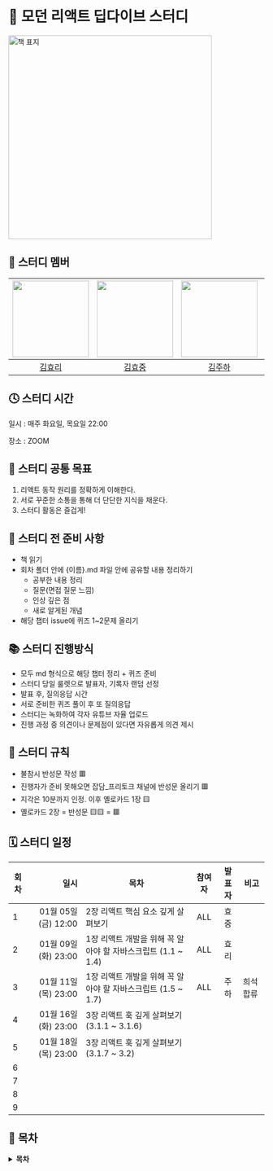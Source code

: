 # 🧡 모던 리액트 딥다이브 스터디

<img src="https://github.com/prgrms-web-devcourse/FEDC4-Modern-React-Study/assets/97094709/d6aff39b-08e6-41f7-b0ec-d2390dc4c707" width="400px" alt="책 표지" />


## 👶 스터디 멤버

|  <img src="https://github.com/hyoribogo.png" width="150">   | <img src="https://github.com/khj0426.png" width="150"> | <img src="https://github.com/hayamaster.png" width="150"> | <img src="https://github.com/HeeSeok-kim.png" width="150"> |
|:------------------------------------------------:|:--------------------------------------------:|:---------------------------------------------:|:---------------------------------------------:|
|    [김효리](https://github.com/hyoribogo)      |   [김효중](https://github.com/khj0426)    |     [김주하](https://github.com/hayamaster)  |     [김희석](https://github.com/HeeSeok-kim)  |




## 🕓 스터디 시간

일시 : 매주 화요일, 목요일 22:00

장소 : ZOOM

## 🚩 스터디 공통 목표

1. 리액트 동작 원리를 정확하게 이해한다.
2. 서로 꾸준한 소통을 통해 더 단단한 지식을 채운다.
3. 스터디 활동은 즐겁게!

## 🛒 스터디 전 준비 사항

- 책 읽기
- 회차 폴더 안에 {이름}.md 파일 안에 공유할 내용 정리하기
  - 공부한 내용 정리
  - 질문(면접 질문 느낌)
  - 인상 깊은 점
  - 새로 알게된 개념
- 해당 챕터 issue에 퀴즈 1~2문제 올리기

## 📚 스터디 진행방식

- 모두 md 형식으로 해당 챕터 정리 + 퀴즈 준비
- 스터디 당일 룰렛으로 발표자, 기록자 랜덤 선정
- 발표 후, 질의응답 시간
- 서로 준비한 퀴즈 풀이 후 또 질의응답
- 스터디는 녹화하여 각자 유튜브 자율 업로드
- 진행 과정 중 의견이나 문제점이 있다면 자유롭게 의견 제시

## 🧾 스터디 규칙

- 불참시 반성문 작성 🟥
- 진행자가 준비 못해오면 잡담_프리토크 채널에 반성문 올리기 🟥
- 지각은 10분까지 인정. 이후 옐로카드 1장 🟨
- 옐로카드 2장 = 반성문 🟨🟨 = 🟥

## 🗓 스터디 일정

| 회차 | 일시                | 목차                | 참여자               | 발표자           | 비고                       |
| ---- |------------------:|-------------------|:-----------------:|:-------------:|--------------------------|
| 1    | 01월 05일 (금) 12:00  | 2장 리액트 핵심 요소 깊게 살펴보기 | ALL | 효중 |  |
| 2    | 01월 09일 (화) 23:00  | 1장 리액트 개발을 위해 꼭 알아야 할 자바스크립트 (1.1 ~ 1.4) | ALL | 효리 |  |
| 3    | 01월 11일 (목) 23:00  | 1장 리액트 개발을 위해 꼭 알아야 할 자바스크립트 (1.5 ~ 1.7) | ALL | 주하 | 희석 합류 |
| 4    | 01월 16일 (화) 23:00  | 3장 리액트 훅 깊게 살펴보기 (3.1.1 ~ 3.1.6) |  |  |  |
| 5    | 01월 18일 (목) 23:00  | 3장 리액트 훅 깊게 살펴보기 (3.1.7 ~ 3.2) |  |  |  |
| 6   |  |  |  |  |  |
| 7   |  |  |  |  |  |
| 8   |  |  |  |  |  |
| 9   |  |  |  |  |  |

## 📍 목차

<details>
<summary> <b> 목차 </b>  </summary>
<div markdown="1">
▣ 들어가며<br />__왜 리액트인가?<br />__리액트의 역사<br />__2010년대 프런트엔드 개발 환경을 향한 페이스북의 도전<br />__BoltJS의 등장과 한계<br />__페이스북 팀의 대안으로 떠오른 리액트<br />__리액트에 대한 회의적인 의견과 비판<br />__드디어 빛을 보는 리액트<br />__리액트의 현재와 미래<br /><br />▣ 01장: 리액트 개발을 위해 꼭 알아야 할 자바스크립트<br />1.1 자바스크립트의 동등 비교<br />__1.1.1 자바스크립트의 데이터 타입<br />__1.1.2 값을 저장하는 방식의 차이<br />__1.1.3 자바스크립트의 또 다른 비교 공식, Object.is<br />__1.1.4 리액트에서의 동등 비교<br />__1.1.5 정리<br />1.2 함수<br />__1.2.1 함수란 무엇인가?<br />__1.2.2 함수를 정의하는 4가지 방법<br />__1.2.3 다양한 함수 살펴보기<br />__1.2.4 함수를 만들 때 주의해야 할 사항<br />__1.2.5 정리<br />1.3 클래스<br />__1.3.1 클래스란 무엇인가?<br />__1.3.2 클래스와 함수의 관계<br />__1.3.3 정리<br />1.4 클로저<br />__1.4.1 클로저의 정의<br />__1.4.2 변수의 유효 범위, 스코프<br />__1.4.3 클로저의 활용<br />__1.4.4 주의할 점<br />__1.4.5 정리<br />1.5 이벤트 루프와 비동기 통신의 이해<br />__1.5.1 싱글 스레드 자바스크립트<br />__1.5.2 이벤트 루프란?<br />__1.5.3 태스크 큐와 마이크로 태스크 큐<br />__1.5.4 정리<br />1.6 리액트에서 자주 사용하는 자바스크립트 문법<br />__1.6.1 구조 분해 할당<br />__1.6.2 전개 구문<br />__1.6.3 객체 초기자<br />__1.6.4 Array 프로토타입의 메서드: map, filter, reduce, forEach<br />__1.6.5 삼항 조건 연산자<br />__1.6.6 정리<br />1.7 선택이 아닌 필수, 타입스크립트<br />__1.7.1 타입스크립트란?<br />__1.7.2 리액트 코드를 효과적으로 작성하기 위한 타입스크립트 활용법<br />__1.7.3 타입스크립트 전환 가이드<br />__1.7.4 정리<br /><br />▣ 02장: 리액트 핵심 요소 깊게 살펴보기<br />2.1 JSX란?<br />__2.1.1 JSX의 정의<br />__2.1.2 JSX 예제<br />__2.1.3 JSX는 어떻게 자바스크립트에서 변환될까?<br />__2.1.4 정리<br />2.2 가상 DOM과 리액트 파이버<br />__2.2.1 DOM과 브라우저 렌더링 과정<br />__2.2.2 가상 DOM의 탄생 배경<br />__2.2.3 가상 DOM을 위한 아키텍처, 리액트 파이버<br />__2.2.4 파이버와 가상 DOM<br />__2.2.5 정리<br />2.3 클래스형 컴포넌트와 함수형 컴포넌트<br />__2.3.1 클래스형 컴포넌트<br />__2.3.2 함수형 컴포넌트<br />__2.3.3 함수형 컴포넌트 vs. 클래스형 컴포넌트<br />__2.3.4 정리<br />2.4 렌더링은 어떻게 일어나는가?<br />__2.4.1 리액트의 렌더링이란?<br />__2.4.2 리액트의 렌더링이 일어나는 이유<br />__2.4.3 리액트의 렌더링 프로세스<br />__2.4.4 렌더와 커밋<br />__2.4.5 일반적인 렌더링 시나리오 살펴보기<br />__2.4.6 정리<br />2.5 컴포넌트와 함수의 무거운 연산을 기억해 두는 메모이제이션<br />__2.5.1 주장 1: 섣부른 최적화는 독이다, 꼭 필요한 곳에만 메모이제이션을 추가하자<br />__2.5.2 주장 2: 렌더링 과정의 비용은 비싸다, 모조리 메모이제이션해 버리자<br />__2.5.3 결론 및 정리<br /><br />▣ 03장: 리액트 훅 깊게 살펴보기<br />3.1 리액트의 모든 훅 파헤치기<br />__3.1.1 useState<br />__3.1.2 useEffect<br />__3.1.3 useMemo<br />__3.1.4 useCallback<br />__3.1.5 useRef<br />__3.1.6 useContext<br />__3.1.7 useReducer<br />__3.1.8 useImperativeHandle<br />__3.1.9 useLayoutEffect<br />__3.1.10 useDebugValue<br />__3.1.11 훅의 규칙<br />__3.1.12 정리<br />3.2 사용자 정의 훅과 고차 컴포넌트 중 무엇을 써야 할까?<br />__3.2.1 사용자 정의 훅<br />__3.2.2 고차 컴포넌트<br />__3.2.3 사용자 정의 훅과 고차 컴포넌트 중 무엇을 써야 할까?<br />__3.2.4 정리<br /><br />▣ 04장: 서버 사이드 렌더링<br />4.1 서버 사이드 렌더링이란?<br />__4.1.1 싱글 페이지 애플리케이션의 세상<br />__4.1.2 서버 사이드 렌더링이란?<br />__4.1.3 SPA와 SSR을 모두 알아야 하는 이유<br />__4.1.4 정리<br />4.2 서버 사이드 렌더링을 위한 리액트 API 살펴보기<br />__4.2.1 renderToString<br />__4.2.2 renderToStaticMarkup<br />__4.2.3 renderToNodeStream<br />__4.2.4 renderToStaticNodeStream<br />__4.2.5 hydrate<br />__4.2.6 서버 사이드 렌더링 예제 프로젝트<br />__4.2.7 정리<br />4.3 Next.js 톺아보기<br />__4.3.1 Next.js란?<br />__4.3.2 Next.js 시작하기<br />__4.3.3 Data Fetching<br />__4.3.4 스타일 적용하기<br />__4.3.5 _app.tsx 응용하기<br />__4.3.6 next.config.js 살펴보기<br />__4.3.7 정리<br /><br />▣ 05장: 리액트와 상태 관리 라이브러리<br />5.1 상태 관리는 왜 필요한가?<br />__5.1.1 리액트 상태 관리의 역사<br />__5.1.2 정리<br />5.2 리액트 훅으로 시작하는 상태 관리<br />__5.2.1 가장 기본적인 방법: useState와 useReducer<br />__5.2.2 지역 상태의 한계를 벗어나보자: useState의 상태를 바깥으로 분리하기<br />__5.2.3 useState와 Context를 동시에 사용해 보기<br />__5.2.4 상태 관리 라이브러리 Recoil, Jotai, Zustand 살펴보기<br />__5.2.5 정리<br /><br />▣ 06장: 리액트 개발 도구로 디버깅하기<br />6.1 리액트 개발 도구란?<br />6.2 리액트 개발 도구 설치<br />6.3 리액트 개발 도구 활용하기<br />__6.3.1 컴포넌트<br />__6.3.2 프로파일러<br />6.4 정리<br /><br />▣ 07장: 크롬 개발자 도구를 활용한 애플리케이션 분석<br />7.1 크롬 개발자 도구란?<br />7.2 요소 탭<br />__7.2.1 요소 화면<br />__7.2.2 요소 정보<br />7.3 소스 탭<br />7.4 네트워크 탭<br />7.5 메모리 탭<br />__7.5.1 자바스크립트 인스턴스 VM 선택<br />__7.5.2 힙 스냅샷<br />__7.5.3 타임라인 할당 계측<br />__7.5.4 할당 샘플링<br />7.6 Next.js 환경 디버깅하기<br />__7.6.1 Next.js 프로젝트를 디버그 모드로 실행하기<br />__7.6.2 Next.js 서버에 트래픽 유입시키기<br />__7.6.3 Next.js의 메모리 누수 지점 확인하기<br />7.7 정리<br /><br />▣ 08장: 좋은 리액트 코드 작성을 위한 환경 구축하기<br />8.1 ESLint를 활용한 정적 코드 분석<br />__8.1.1 ESLint 살펴보기<br />__8.1.2 eslint-plugin과 eslint-config<br />__8.1.3 나만의 ESLint 규칙 만들기<br />__8.1.4 주의할 점<br />__8.1.5 정리<br />8.2 리액트 팀이 권장하는 리액트 테스트 라이브러리<br />__8.2.1 React Testing Library란?<br />__8.2.2 자바스크립트 테스트의 기초<br />__8.2.3 리액트 컴포넌트 테스트 코드 작성하기<br />__8.2.4 사용자 정의 훅 테스트하기<br />__8.2.5 테스트를 작성하기에 앞서 고려해야 할 점<br />__8.2.6 그 밖에 해볼 만한 여러 가지 테스트<br />__8.2.7 정리<br /><br />▣ 09장: 모던 리액트 개발 도구로 개발 및 배포 환경 구축하기<br />9.1 Next.js로 리액트 개발 환경 구축하기<br />__9.1.1 create-next-app 없이 하나씩 구축하기<br />__9.1.2 tsconfig.json 작성하기<br />__9.1.3 next.config.js 작성하기<br />__9.1.4 ESLint와 Prettier 설정하기<br />__9.1.5 스타일 설정하기<br />__9.1.6 애플리케이션 코드 작성<br />__9.1.7 정리<br />9.2 깃허브 100% 활용하기<br />__9.2.1 깃허브 액션으로 CI 환경 구축하기<br />__9.2.2 직접 작성하지 않고 유용한 액션과 깃허브 앱 가져다 쓰기<br />__9.2.3 깃허브 Dependabot으로 보안 취약점 해결하기<br />__9.2.4 정리<br />9.3 리액트 애플리케이션 배포하기<br />__9.3.1 Netlify<br />__9.3.2 Vercel<br />__9.3.3 DigitalOcean<br />__9.3.4 정리<br />9.4 리액트 애플리케이션 도커라이즈하기<br />__9.4.1 리액트 앱을 도커라이즈하는 방법<br />__9.4.2 도커로 만든 이미지 배포하기<br />__9.4.3 정리<br /><br />▣ 10장: 리액트 17과 18의 변경 사항 살펴보기<br />10.1 리액트 17 버전 살펴보기<br />__10.1.1 리액트의 점진적인 업그레이드<br />__10.1.2 이벤트 위임 방식의 변경<br />__10.1.3 import React from ‘reac’가 더 이상 필요 없다: 새로운 JSX transform<br />__10.1.4 그 밖의 주요 변경 사항<br />__10.1.5 정리<br />10.2 리액트 18 버전 살펴보기<br />__10.2.1 새로 추가된 훅 살펴보기<br />__10.2.2 react-dom/client<br />__10.2.3 react-dom/server<br />__10.2.4 자동 배치(Automatic Batching)<br />__10.2.5 더욱 엄격해진 엄격 모드<br />__10.2.6 Suspense 기능 강화<br />__10.2.7 인터넷 익스플로러 지원 중단에 따른 추가 폴리필 필요<br />__10.2.8 그 밖에 알아두면 좋은 변경사항<br />__10.2.9 정리<br /><br />▣ 11장: Next.js 13과 리액트 18<br />11.1 app 디렉터리의 등장<br />__11.1.1 라우팅<br />11.2 리액트 서버 컴포넌트<br />__11.2.1 기존 리액트 컴포넌트와 서버 사이드 렌더링의 한계<br />__11.2.2 서버 컴포넌트란?<br />__11.2.3 서버 사이드 렌더링과 서버 컴포넌트의 차이<br />__11.2.4 서버 컴포넌트는 어떻게 작동하는가?<br />11.3 Next.js에서의 리액트 서버 컴포넌트<br />__11.3.1 새로운 fetch 도입과 getServerSideProps, getStaticProps, getInitial Props의 삭제<br />__11.3.2 정적 렌더링과 동적 렌더링<br />__11.3.3 캐시와 mutating, 그리고 revalidating<br />__11.3.4 스트리밍을 활용한 점진적인 페이지 불러오기<br />11.4 웹팩의 대항마, 터보팩의 등장(beta)<br />11.5 서버 액션(alpha)<br />__11.5.1 form의 action<br />__11.5.2 input의 submit과 image의 formAction<br />__11.5.3 startTransition과의 연동<br />__11.5.4 server mutation이 없는 작업<br />__11.5.5 서버 액션 사용 시 주의할 점<br />11.6 그 밖의 변화<br />11.7 Next.js 13 코드 맛보기<br />__11.7.1 getServerSideProps와 비슷한 서버 사이드 렌더링 구현해 보기<br />__11.7.2 getStaticProps와 비슷한 정적인 페이지 렌더링 구현해 보기<br />__11.7.3 로딩, 스트리밍, 서스펜스<br />11.8 정리 및 주의사항<br /><br />▣ 12장: 모든 웹 개발자가 관심을 가져야 할 핵심 웹 지표<br />12.1 웹사이트와 성능<br />12.2 핵심 웹 지표란?<br />12.3 최대 콘텐츠풀 페인트(LCP)<br />__12.3.1 정의<br />__12.3.2 의미<br />__12.3.3 예제<br />__12.3.4 기준 점수<br />__12.3.5 개선 방안<br />12.4 최초 입력 지연(FID)<br />__12.4.1 정의<br />__12.4.2 의미<br />__12.4.3 예제<br />__12.4.4 기준 점수<br />__12.4.5 개선 방안<br />12.5 누적 레이아웃 이동(CLS)<br />__12.5.1 정의<br />__12.5.2 의미<br />__12.5.3 예제<br />__12.5.4 기준 점수<br />__12.5.5 개선 방안<br />__12.5.6 핵심 웹 지표는 아니지만 성능 확인에 중요한 지표들<br />12.6 정리<br /><br />▣ 13장: 웹페이지의 성능을 측정하는 다양한 방법<br />13.1 애플리케이션에서 확인하기<br />__13.1.1 create-react-app<br />__13.1.2 create-next-app<br />13.2 구글 라이트하우스<br />__13.2.1 구글 라이트하우스 - 탐색 모드<br />__13.2.2 구글 라이트하우스 - 기간 모드<br />__13.2.3 구글 라이트하우스 - 스냅샷<br />13.3 WebPageTest<br />__13.3.1 Performance Summary<br />__13.3.2 Opportunities & Experiments<br />__13.3.3 Filmstrip<br />__13.3.4 Details<br />__13.3.5 Web Vitals<br />__13.3.6 Optimizations<br />__13.3.7 Content<br />__13.3.8 Domains<br />__13.3.9 Console Log<br />__13.3.10 Detected Technologies<br />__13.3.11 Main-thread Processing<br />__13.3.12 Lighthouse Report<br />__13.3.13 기타<br />13.4 크롬 개발자 도구<br />__13.4.1 성능 통계<br />__13.4.2 성능<br />13.5 정리<br /><br />▣ 14장: 웹사이트 보안을 위한 리액트와 웹페이지 보안 이슈<br />14.1 리액트에서 발생하는 크로스 사이트 스크립팅(XSS)<br />__14.1.1 dangerouslySetInnerHTML prop<br />__14.1.2 useRef를 활용한 직접 삽입<br />__14.1.3 리액트에서 XSS 문제를 피하는 방법<br />14.2 getServerSideProps와 서버 컴포넌트를 주의하자<br />14.3 〈a〉 태그의 값에 적절한 제한을 둬야 한다<br />14.4 HTTP 보안 헤더 설정하기<br />__14.4.1 Strict-Transport-Security<br />__14.4.2 X-XSS-Protection<br />__14.4.3 X-Frame-Options<br />__14.4.4 Permissions-Policy<br />__14.4.5 X-Content-Type-Options<br />__14.4.6 Referrer-Policy<br />__14.4.7 Content-Security-Policy<br />__14.4.8 보안 헤더 설정하기<br />__14.4.9 보안 헤더 확인하기<br />14.5 취약점이 있는 패키지의 사용을 피하자<br />14.6 OWASP Top 10<br />14.7 정리<br /><br />▣ 15장: 마치며<br />15.1 리액트 프로젝트를 시작할 때 고려해야 할 사항<br />__15.1.1 유지보수 중인 서비스라면 리액트 버전을 최소 16.8.6에서 최대 17.0.2로 올려두자<br />__15.1.2 인터넷 익스플로러 11 지원을 목표한다면 각별히 더 주의를 기한다<br />__15.1.3 서버 사이드 렌더링 애플리케이션을 우선적으로 고려한다<br />__15.1.4 상태 관리 라이브러리는 꼭 필요할 때만 사용한다<br />__15.1.5 리액트 의존성 라이브러리 설치를 조심한다<br />15.2 언젠가 사라질 수도 있는 리액트<br />__15.2.1 리액트는 그래서 정말 완벽한 라이브러리인가?<br />__15.2.2 오픈소스 생태계의 명과 암<br />__15.2.3 제이쿼리, AngularJS, 리액트, 그리고 다음은 무엇인가?<br />__15.2.4 웹 개발자로서 가져야 할 유연한 자세
</div>
</details>

